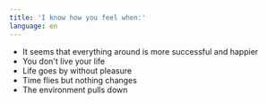 ```yaml
---
title: 'I know how you feel when:'
language: en
---
```


<ul>
    <li>It seems that everything around is more successful and happier</li>
    <li>You don't live your life</li>
    <li>Life goes by without pleasure</li>
    <li>Time flies but nothing changes</li>
    <li>The environment pulls down</li>
</ul>
